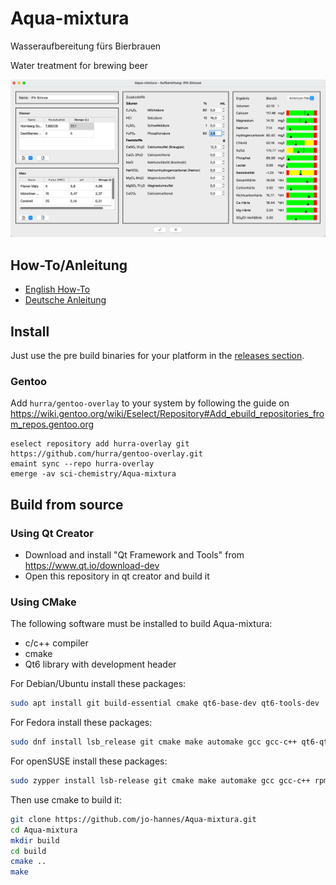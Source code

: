 # Aqua-mixtura
Wasseraufbereitung fürs Bierbrauen

Water treatment for brewing beer

![Aufbereitung](/doc/Aufbereitung.png)

## How-To/Anleitung

* [English How-To](/doc/HOWTO.md)
* [Deutsche Anleitung](/doc/HOWTO_de.md)

## Install

Just use the pre build binaries for your platform in the [releases section](/releases).

### Gentoo

Add `hurra/gentoo-overlay` to your system by following the guide on https://wiki.gentoo.org/wiki/Eselect/Repository#Add_ebuild_repositories_from_repos.gentoo.org

    eselect repository add hurra-overlay git https://github.com/hurra/gentoo-overlay.git
    emaint sync --repo hurra-overlay
    emerge -av sci-chemistry/Aqua-mixtura

## Build from source

### Using Qt Creator

* Download and install "Qt Framework and Tools" from https://www.qt.io/download-dev
* Open this repository in qt creator and build it

### Using CMake

The following software must be installed to build Aqua-mixtura:
* c/c++ compiler
* cmake
* Qt6 library with development header

For Debian/Ubuntu install these packages:
```sh
sudo apt install git build-essential cmake qt6-base-dev qt6-tools-dev
```

For Fedora install these packages:
```sh
sudo dnf install lsb_release git cmake make automake gcc gcc-c++ qt6-qtbase-devel qt6-linguist qt6-qttools-devel rpm-build
```

For openSUSE install these packages:
```sh
sudo zypper install lsb-release git cmake make automake gcc gcc-c++ rpm-build qt6-base-devel qt6-tools-linguist qt6-linguist-devel
```

Then use cmake to build it:
```sh
git clone https://github.com/jo-hannes/Aqua-mixtura.git
cd Aqua-mixtura
mkdir build
cd build
cmake ..
make
```
